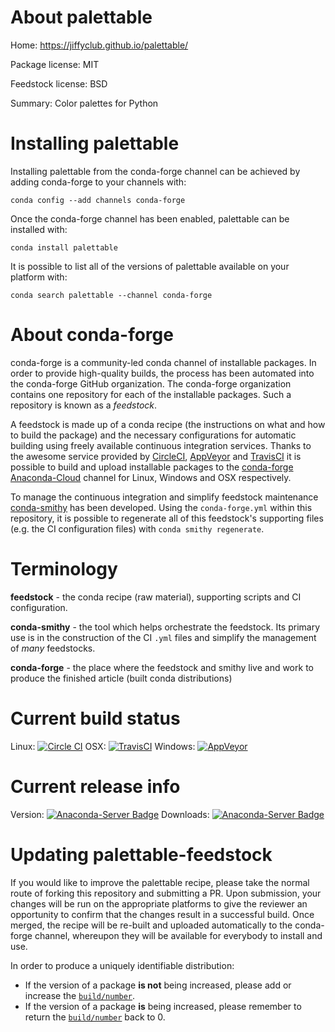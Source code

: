 About palettable
================

Home: https://jiffyclub.github.io/palettable/

Package license: MIT

Feedstock license: BSD

Summary: Color palettes for Python



Installing palettable
=====================

Installing palettable from the conda-forge channel can be achieved by adding conda-forge to your channels with:

```
conda config --add channels conda-forge
```

Once the conda-forge channel has been enabled, palettable can be installed with:

```
conda install palettable
```

It is possible to list all of the versions of palettable available on your platform with:

```
conda search palettable --channel conda-forge
```


About conda-forge
=================

conda-forge is a community-led conda channel of installable packages.
In order to provide high-quality builds, the process has been automated into the
conda-forge GitHub organization. The conda-forge organization contains one repository 
for each of the installable packages. Such a repository is known as a *feedstock*.

A feedstock is made up of a conda recipe (the instructions on what and how to build
the package) and the necessary configurations for automatic building using freely
available continuous integration services. Thanks to the awesome service provided by
[CircleCI](https://circleci.com/), [AppVeyor](http://www.appveyor.com/)
and [TravisCI](https://travis-ci.org/) it is possible to build and upload installable
packages to the [conda-forge](https://anaconda.org/conda-forge)
[Anaconda-Cloud](http://docs.anaconda.org/) channel for Linux, Windows and OSX respectively.

To manage the continuous integration and simplify feedstock maintenance
[conda-smithy](http://github.com/conda-forge/conda-smithy) has been developed.
Using the ``conda-forge.yml`` within this repository, it is possible to regenerate all of
this feedstock's supporting files (e.g. the CI configuration files) with ``conda smithy regenerate``.


Terminology
===========

**feedstock** - the conda recipe (raw material), supporting scripts and CI configuration.

**conda-smithy** - the tool which helps orchestrate the feedstock.
                   Its primary use is in the construction of the CI ``.yml`` files
                   and simplify the management of *many* feedstocks.

**conda-forge** - the place where the feedstock and smithy live and work to
                  produce the finished article (built conda distributions)

Current build status
====================
Linux: [![Circle CI](https://circleci.com/gh/conda-forge/palettable-feedstock.svg?style=svg)](https://circleci.com/gh/conda-forge/palettable-feedstock)
OSX: [![TravisCI](https://travis-ci.org/conda-forge/palettable-feedstock.svg?branch=master)](https://travis-ci.org/conda-forge/palettable-feedstock) 
Windows: [![AppVeyor](https://ci.appveyor.com/api/projects/status/github/conda-forge/palettable-feedstock?svg=True)](https://ci.appveyor.com/project/conda-forge/palettable-feedstock/branch/master)

Current release info
====================
Version: [![Anaconda-Server Badge](https://anaconda.org/conda-forge/palettable/badges/version.svg)](https://anaconda.org/conda-forge/palettable)
Downloads: [![Anaconda-Server Badge](https://anaconda.org/conda-forge/palettable/badges/downloads.svg)](https://anaconda.org/conda-forge/palettable)


Updating palettable-feedstock
=============================

If you would like to improve the palettable recipe, please take the normal
route of forking this repository and submitting a PR. Upon submission, your changes will
be run on the appropriate platforms to give the reviewer an opportunity to confirm that the
changes result in a successful build. Once merged, the recipe will be re-built and uploaded
automatically to the conda-forge channel, whereupon they will be available for everybody to
install and use.

In order to produce a uniquely identifiable distribution:
 * If the version of a package **is not** being increased, please add or increase
   the [``build/number``](http://conda.pydata.org/docs/building/meta-yaml.html#build-number-and-string). 
 * If the version of a package **is** being increased, please remember to return
   the [``build/number``](http://conda.pydata.org/docs/building/meta-yaml.html#build-number-and-string)
   back to 0.
